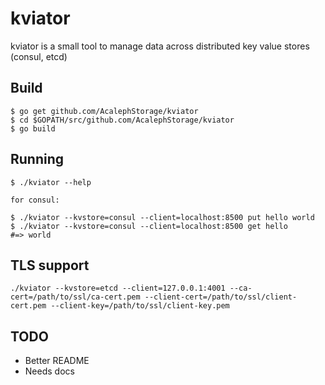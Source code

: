 # kviator
kviator is a small tool to manage data across distributed key value stores (consul, etcd)

## Build

```
$ go get github.com/AcalephStorage/kviator
$ cd $GOPATH/src/github.com/AcalephStorage/kviator
$ go build
```

## Running

```
$ ./kviator --help

for consul:

$ ./kviator --kvstore=consul --client=localhost:8500 put hello world
$ ./kviator --kvstore=consul --client=localhost:8500 get hello
#=> world
```

## TLS support

```
./kviator --kvstore=etcd --client=127.0.0.1:4001 --ca-cert=/path/to/ssl/ca-cert.pem --client-cert=/path/to/ssl/client-cert.pem --client-key=/path/to/ssl/client-key.pem
```

## TODO

- Better README
- Needs docs